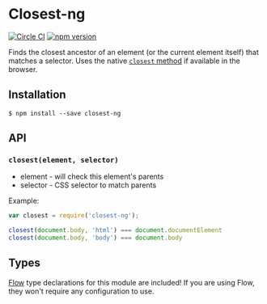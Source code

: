 # Closest-ng

[![Circle CI](https://circleci.com/gh/AgentME/closest-ng.svg?style=shield)](https://circleci.com/gh/AgentME/closest-ng)
[![npm version](https://badge.fury.io/js/closest-ng.svg)](https://badge.fury.io/js/closest-ng)

Finds the closest ancestor of an element (or the current element itself) that
matches a selector. Uses the native
[`closest` method](https://developer.mozilla.org/en-US/docs/Web/API/Element/closest)
if available in the browser.

## Installation

    $ npm install --save closest-ng

## API

### `closest(element, selector)`

* element - will check this element's parents
* selector - CSS selector to match parents

Example:

```js
var closest = require('closest-ng');

closest(document.body, 'html') === document.documentElement
closest(document.body, 'body') === document.body
```

## Types

[Flow](https://flowtype.org/) type declarations for this module are included!
If you are using Flow, they won't require any configuration to use.
